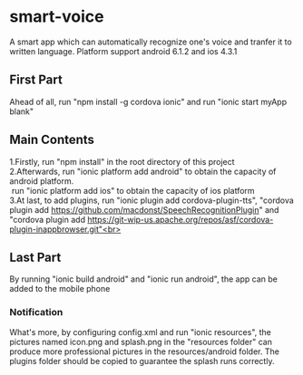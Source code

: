 # smart-voice
A smart app which can automatically recognize one's voice and tranfer it to written language.
Platform support android 6.1.2 and ios 4.3.1

## First Part
Ahead of all, run "npm install -g cordova ionic" and run "ionic start myApp blank"

## Main Contents
1.Firstly, run "npm install" in the root directory of this project<br>
2.Afterwards, run "ionic platform add android" to obtain the capacity of android platform.<br>
&nbsp;run "ionic platform add ios" to obtain the capacity of ios platform<br>
3.At last, to add plugins, run "ionic plugin add cordova-plugin-tts", "cordova plugin add https://github.com/macdonst/SpeechRecognitionPlugin"
  and "cordova plugin add https://git-wip-us.apache.org/repos/asf/cordova-plugin-inappbrowser.git"<br>

## Last Part
By running "ionic build android" and "ionic run android", the app can be added to the mobile phone


### Notification
What's more, by configuring config.xml and run "ionic resources", the pictures named icon.png and splash.png in the "resources folder" can
produce more professional pictures in the resources/android folder.
The plugins folder should be copied to guarantee the splash runs correctly.
